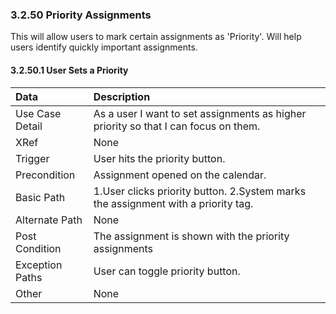 ### 3.2.50 Priority Assignments

This will allow users to mark certain assignments as 'Priority'. Will help users
identify quickly important assignments.

#### 3.2.50.1 User Sets a Priority

| Data          | Description |
|:--------------|:--------------|
|Use Case Detail  | As a user I want to set assignments as higher priority so that I can focus on them. |
|XRef           | None|
|Trigger        | User hits the priority button. |
|Precondition   | Assignment opened on the calendar.|
|Basic Path     | 1.User clicks priority button. 2.System marks the assignment with a priority tag.|
|Alternate Path | None|
|Post Condition | The assignment is shown with the priority assignments |
|Exception Paths| User can toggle priority button.|
|Other          | None|
